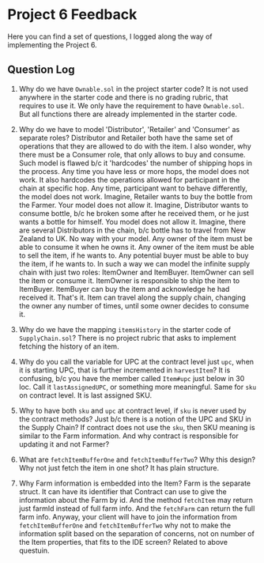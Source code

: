 # Project 6 Feedback
Here you can find a set of questions, I logged along the way of implementing the Project 6.
## Question Log
1. Why do we have `Ownable.sol` in the project starter code?
It is not used anywhere in the starter code and there is no
grading rubric, that requires to use it. We only have the
requirement to have `Ownable.sol`. But all functions there
are already implemented in the starter code.

2. Why do we have to model 'Distributor', 'Retailer' and 'Consumer'
as separate roles? Distributor and Retailer both have the same
set of operations that they are allowed to do with the item.
I also wonder, why there must be a Consumer role, that only allows
to buy and consume. Such model is flawed b/c it 'hardcodes' the number
of shipping hops in the process. Any time you have less or more hops, 
the model does not work.
It also hardcodes the operations allowed for participant in the chain
at specific hop. Any time, participant want to behave differently, the
model does not work.
Imagine, Retailer wants to buy the bottle from the Farmer. Your model
does not allow it.
Imagine, Distributor wants to consume bottle, b/c he broken some after
he received them, or he just wants a bottle for himself. You model does
not allow it.
Imagine, there are several Distributors in the chain, b/c bottle has to travel from
New Zealand to UK. No way with your model.
Any owner of the item must be able to consume it when he owns it.
Any owner of the item must be able to sell the item, if he wants to.
Any potential buyer must be able to buy the item, if he wants to.
In such a way we can model the infinite supply chain with just two roles:
ItemOwner and ItemBuyer.
ItemOwner can sell the item or consume it.
ItemOwner is responsible to ship the item to ItemBuyer.
ItemBuyer can buy the item and acknowledge he had received it.
That's it. 
Item can travel along the supply chain, changing the owner any number of
times, until some owner decides to consume it.

3. Why do we have the mapping `itemsHistory` in the starter code of
`SupplyChain.sol`? There is no project rubric that asks to implement
fetching the history of an item.

4. Why do you call the variable for UPC at the contract level just `upc`,
when it is starting UPC, that is further incremented in `harvestItem`?
It is confusing, b/c you have the member called `Item#upc` just below in
30 loc.
Call it `lastAssignedUPC`, or something more meaningful. Same for `sku` 
on contract level. It is last assigned SKU.

5. Why to have both `sku` and `upc` at contract level, if `sku` is never used 
by the contract methods?
Just b/c there is a notion of the UPC and SKU in the Supply Chain?
If contract does not use the `sku`, then SKU meaning is similar to the 
Farm information. And why contract is responsible for updating it and not Farmer?

6. What are `fetchItemBufferOne` and `fetchItemBufferTwo`? Why this design?
Why not just fetch the item in one shot? It has plain structure.

7. Why Farm information is embedded into the Item? Farm is the separate struct.
It can have its identifier that Contract can use to give the information about
the Farm by id. And the method `fetchItem` may return just farmId instead of full 
farm info. And the `fetchFarm` can return the full farm info. Anyway, your client
will have to join the information from `fetchItemBufferOne` and `fetchItemBufferTwo`
why not to make the information split based on the separation of concerns, not on
number of the Item properties, that fits to the IDE screen? Related to above questuin.
